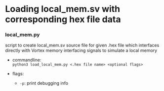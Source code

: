 # Loading local_mem.sv with corresponding hex file data

### local_mem.py
script to create local_mem.sv source file for given .hex file which interfaces directly with Vortex memory interfacing signals to simulate a local memory

- commandline:  
``python3 load_local_mem.py <.hex file name> <optional flags>``  

- flags:  
  - ``-p``: print debugging info

